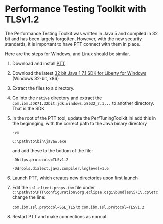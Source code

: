 # Performance Testing Toolkit with TLSv1.2

The Performance Testing Toolkit was written in Java 5 and compiled in 32 bit and has been largely forgotten.  However, with the new security standards, it is important to have PTT connect with them in place.

Here are the steps for Windows, and Linux should be similar.

1. Download and install [PTT](https://www.ibm.com/developerworks/library/mw-1709-performtun/performtuning.html)

1. Download the latest [32 bit Java 1.7.1 SDK for Liberty for Windows](http://www-01.ibm.com/support/docview.wss?uid=swg24042440)  (Windows 32-bit, x86)

1. Extract the files to a directory.  

1. Go into the `native` directory and extract the `com.ibm.JDK71.32bit.jdk.windows.x8632_7.1...` to another directory.  That is the SDK.

1. In the root of the PTT tool, update the PerfTuningToolkit.ini
  add this in the beginnging, with the correct path to the Java binary directory
  
    `-vm`
  
    `C:\path\to\bin\javaw.exe`
  
    and add these to the bottom of the file:
  
    `-Dhttps.protocols=TLSv1.2`
  
    `-Ddrools.dialect.java.compiler.lnglevel=1.6`

1. Launch PTT, which creates new directories upon first launch

1. Edit the `ssl.client.props.ibm` file under `c:\path\to\PTT\configuration\org.eclipse.osgi\bundles\5\1\.cp\etc`
  change the line:
  
    `com.ibm.ssl.protocol=SSL_TLS`
    to
    `com.ibm.ssl.protocol=TLSv1.2`

1. Restart PTT and make connections as normal
